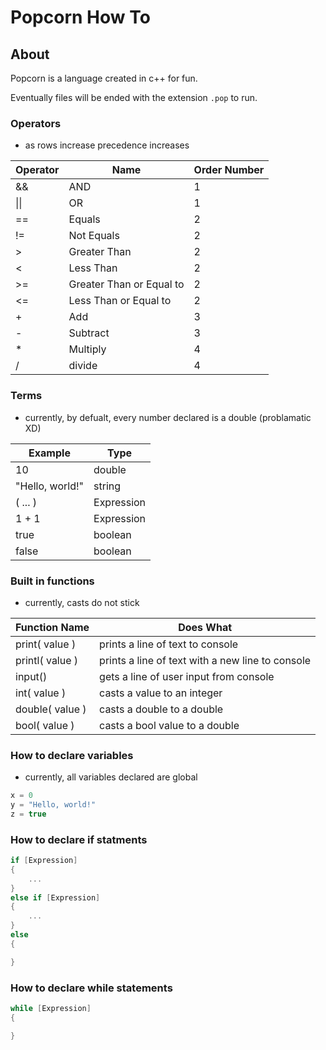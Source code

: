 # Popcorn How To

## About

Popcorn is a language created in c++ for fun.

Eventually files will be ended with the extension `.pop` to run.

### Operators

* as rows increase precedence increases

| Operator | Name | Order Number |
|----------|------|--------------|
| && | AND | 1 |
| \|\| | OR | 1 |
| == | Equals | 2 |
| != | Not Equals | 2 |
| > | Greater Than | 2 |
| < | Less Than | 2 |
| >= | Greater Than or Equal to | 2 |
| <= | Less Than or Equal to | 2 |
| + | Add | 3 |
| - | Subtract | 3 |
| * | Multiply | 4 |
| / | divide | 4 |

### Terms

* currently, by defualt, every number declared is a double (problamatic XD)

| Example | Type | 
|---------|------|
| 10 | double |
| "Hello, world!" | string |
| ( ... ) | Expression |
| 1 + 1 | Expression |
| true | boolean |
| false | boolean |

### Built in functions

* currently, casts do not stick

| Function Name | Does What |
|---------------|-----------|
| print( value ) | prints a line of text to console |
| printl( value ) | prints a line of text with a new line to console |
| input() | gets a line of user input from console |
| int( value ) | casts a value to an integer |
| double( value ) | casts a double to a double |
| bool( value ) | casts a bool value to a double |

### How to declare variables

* currently, all variables declared are global

```c++
x = 0
y = "Hello, world!"
z = true
```

### How to declare if statments

```c++
if [Expression]
{
    ...
}
else if [Expression]
{
    ...
}
else
{

}
```

### How to declare while statements

```c++
while [Expression]
{

}
```
